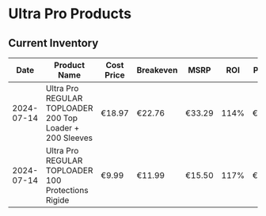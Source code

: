 # Ultra Pro Products

## Current Inventory

| Date | Product Name | Cost Price | Breakeven | MSRP | ROI | Profit | Sale Price |
|------|--------------|------------|-----------|------|-----|---------|------------|
| 2024-07-14 | Ultra Pro REGULAR TOPLOADER 200 Top Loader + 200 Sleeves | €18.97 | €22.76 | €33.29 | 114% | €2.69 | €25.99 |
| 2024-07-14 | Ultra Pro REGULAR TOPLOADER 100 Protections Rigide | €9.99 | €11.99 | €15.50 | 117% | €1.67 | €13.99 | 